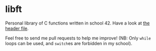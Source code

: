 libft
=====

Personal library of C functions written in school 42.
Have a look at [the header file][libft.h].

Feel free to send me pull requests to help me improve!
(NB: Only `while` loops can be used, and `switch`es are forbidden in my school).

[libft.h]: https://github.com/Diti/libft/blob/master/inc/libft.h
